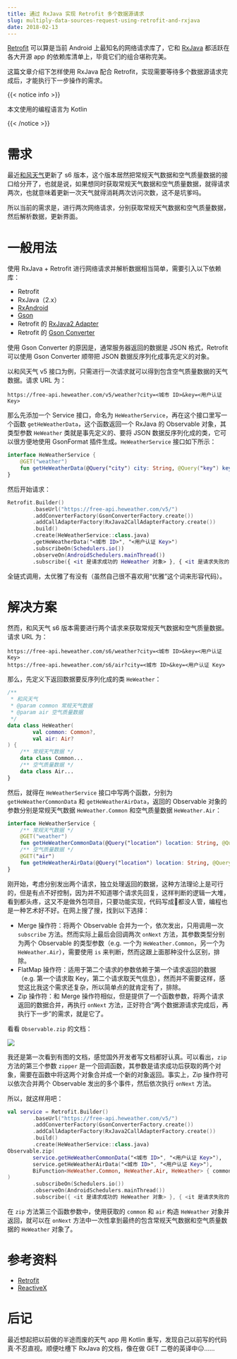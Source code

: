 ```yaml
---
title: 通过 RxJava 实现 Retrofit 多个数据源请求
slug: multiply-data-sources-request-using-retrofit-and-rxjava
date: 2018-02-13
---
```


[Retrofit](http://square.github.io/retrofit/) 可以算是当前 Android 上最知名的网络请求库了，它和 [RxJava](https://github.com/ReactiveX/RxJava) 都活跃在各大开源 app 的依赖库清单上，毕竟它们的组合堪称完美。

这篇文章介绍下怎样使用 RxJava 配合 Retrofit，实现需要等待多个数据源请求完成后，才能执行下一步操作的需求。

<!--more-->

{{< notice info >}}

本文使用的编程语言为 Kotlin

{{< /notice >}}

# 需求

最近[和风天气](https://www.heweather.com)更新了 s6 版本，这个版本居然把常规天气数据和空气质量数据的接口给分开了，也就是说，如果想同时获取常规天气数据和空气质量数据，就得请求两次，也就意味着更新一次天气就得消耗两次访问次数，这不是坑爹吗。

所以当前的需求是，进行两次网络请求，分别获取常规天气数据和空气质量数据，然后解析数据，更新界面。

# 一般用法

使用 RxJava + Retrofit 进行网络请求并解析数据相当简单，需要引入以下依赖库：

- Retrofit
- RxJava（2.x）
- [RxAndroid](https://github.com/ReactiveX/RxAndroid)
- [Gson](https://github.com/google/gson)
- Retrofit 的 [RxJava2 Adapter](https://github.com/square/retrofit/tree/master/retrofit-adapters/rxjava2)
- Retrofit 的 [Gson Converter](https://github.com/square/retrofit/tree/master/retrofit-converters/gson)

使用 Gson Converter 的原因是，通常服务器返回的数据是 JSON 格式，Retrofit 可以使用 Gson Converter 顺带把 JSON 数据反序列化成事先定义的对象。

以和风天气 v5 接口为例，只需进行一次请求就可以得到包含空气质量数据的天气数据。请求 URL 为：

```
https://free-api.heweather.com/v5/weather?city=<城市 ID>&key=<用户认证 Key>
```

那么先添加一个 Service 接口，命名为 `HeWeatherService`，再在这个接口里写一个函数 `getHeWeatherData`，这个函数返回一个 RxJava 的 Observable 对象，其类型参数 `HeWeather` 类就是事先定义的、要将 JSON 数据反序列化成的类，它可以很方便地使用 GsonFormat 插件生成。`HeWeatherService` 接口如下所示：

```kotlin
interface HeWeatherService {
    @GET("weather")
    fun getHeWeatherData(@Query("city") city: String, @Query("key") key: String): Observable<HeWeather>
}
```

然后开始请求：

```kotlin
Retrofit.Builder()
        .baseUrl("https://free-api.heweather.com/v5/")
        .addConverterFactory(GsonConverterFactory.create())
        .addCallAdapterFactory(RxJava2CallAdapterFactory.create())
        .build()
        .create(HeWeatherService::class.java)
        .getHeWeatherData("<城市 ID>", "<用户认证 Key>")
        .subscribeOn(Schedulers.io())
        .observeOn(AndroidSchedulers.mainThread())
        .subscribe({ <it 是请求成功的 HeWeather 对象> }, { <it 是请求失败的 Thowable 对象> })
```

全链式调用，太优雅了有没有（虽然自己很不喜欢用“优雅”这个词来形容代码）。

# 解决方案

然而，和风天气 s6 版本需要进行两个请求来获取常规天气数据和空气质量数据。请求 URL 为：

```
https://free-api.heweather.com/s6/weather?city=<城市 ID>&key=<用户认证 Key>
https://free-api.heweather.com/s6/air?city=<城市 ID>&key=<用户认证 Key>
```

那么，先定义下返回数据要反序列化成的类 `HeWeather`：

```kotlin
/**
 * 和风天气
 * @param common 常规天气数据
 * @param air 空气质量数据
 */
data class HeWeather(
        val common: Common?,
        val air: Air?
) {
    /** 常规天气数据 */
    data class Common...
    /** 空气质量数据 */
    data class Air...
}
```

然后，就得在 `HeWeatherService` 接口中写两个函数，分别为 `getHeWeatherCommonData` 和 `getHeWeatherAirData`，返回的 Observable 对象的参数分别是常规天气数据 `HeWeather.Common` 和空气质量数据 `HeWeather.Air`：

```kotlin
interface HeWeatherService {
    /** 常规天气数据 */
    @GET("weather")
    fun getHeWeatherCommonData(@Query("location") location: String, @Query("key") key: String): Observable<HeWeather.Common>
    /** 空气质量数据 */
    @GET("air")
    fun getHeWeatherAirData(@Query("location") location: String, @Query("key") key: String): Observable<HeWeather.Air>
}
```

刚开始，考虑分别发出两个请求，独立处理返回的数据，这种方法理论上是可行的，但是有点不好控制，因为并不知道哪个请求先回复，这样判断的逻辑一大堆，看到都头疼，这又不是做外包项目，只要功能实现，代码写成💩都没人管，编程也是一种艺术好不好。在网上搜了搜，找到以下选择：

- Merge 操作符：将两个 Observable 合并为一个，依次发出，只用调用一次 `subscribe` 方法。然而实际上最后会回调两次 `onNext` 方法，其参数类型分别为两个 Observable 的类型参数（e.g. 一个为 `HeWeather.Common`，另一个为 `HeWeather.Air`），需要使用 `is` 来判断，然而这跟上面那种没什么区别，排除。
- FlatMap 操作符：适用于第二个请求的参数依赖于第一个请求返回的数据（e.g. 第一个请求取 Key，第二个请求取天气信息），然而并不需要这样，感觉这比我这个需求还复杂，所以简单点的就肯定有了，排除。
- Zip 操作符：和 Merge 操作符相似，但是提供了一个函数参数，将两个请求返回的数据合并，再执行 `onNext` 方法，正好符合“两个数据源请求完成后，再执行下一步”的需求，就是它了。

看看 `Observable.zip` 的文档：

![](http://upload-images.jianshu.io/upload_images/1771371-c5083a85e05f0d94.png?imageMogr2/auto-orient/strip%7CimageView2/2/w/1240)

我还是第一次看到有图的文档，感觉国外开发者写文档都好认真。可以看出，`zip` 方法的第三个参数 `zipper` 是一个回调函数，其参数是请求成功后获取的两个对象，需要在函数中将这两个对象合并成一个新的对象返回。事实上，Zip 操作符可以依次合并两个 Observable 发出的多个事件，然后依次执行 `onNext` 方法。

所以，就这样用吧：

```kotlin
val service = Retrofit.Builder()
        .baseUrl("https://free-api.heweather.com/v5/")
        .addConverterFactory(GsonConverterFactory.create())
        .addCallAdapterFactory(RxJava2CallAdapterFactory.create())
        .build()
        .create(HeWeatherService::class.java)
Observable.zip(
        service.getHeWeatherCommonData("<城市 ID>", "<用户认证 Key>"),
        service.getHeWeatherAirData("<城市 ID>", "<用户认证 Key>"),
        BiFunction<HeWeather.Common, HeWeather.Air, HeWeather> { common, air -> HeWeather(common, air) }
)
        .subscribeOn(Schedulers.io())
        .observeOn(AndroidSchedulers.mainThread())
        .subscribe({ <it 是请求成功的 HeWeather 对象> }, { <it 是请求失败的 Thowable 对象> })
```

在 `zip` 方法第三个函数参数中，使用获取的 `common` 和 `air` 构造 `HeWeather` 对象并返回，就可以在 `onNext` 方法中一次性拿到最终的包含常规天气数据和空气质量数据的 `HeWeather` 对象了。

# 参考资料

- [Retrofit](http://square.github.io/retrofit/)
- [ReactiveX](http://reactivex.io)

# 后记

最近想起把以前做的半途而废的天气 app 用 Kotlin 重写，发现自己以前写的代码真·不忍直视。顺便吐槽下 RxJava 的文档，像在做 GET 二卷的英译中😑……



